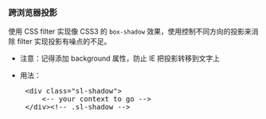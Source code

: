 ### 跨浏览器投影

使用 CSS filter 实现像 CSS3 的 `box-shadow` 效果，使用控制不同方向的投影来消除 filter 实现投影有噪点的不足。

- 注意：记得添加 background 属性，防止 IE 把投影转移到文字上

- 用法：
 <pre>
    &lt;div class=&quot;sl-shadow&quot;&gt;
        &lt;-- your context to go --&gt;
    &lt;/div&gt;&lt;!-- .sl-shadow --&gt;
 </pre>